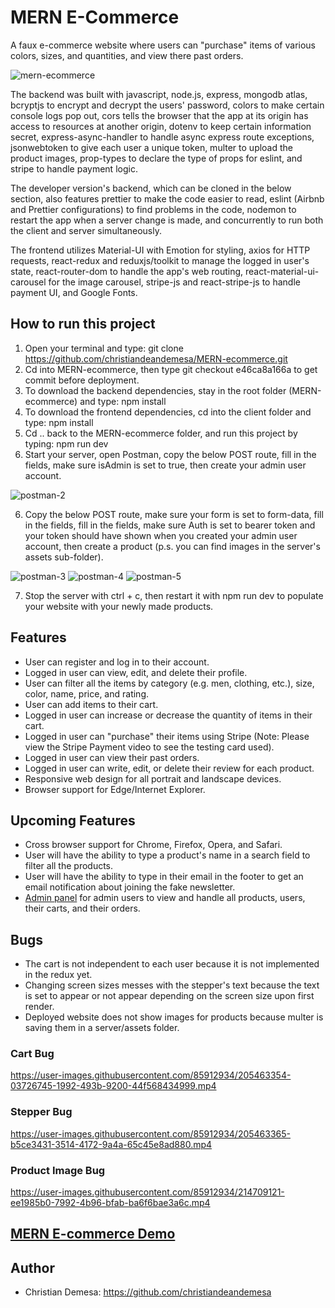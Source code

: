 # MERN E-Commerce
A faux e-commerce website where users can "purchase" items of various colors, sizes, and quantities, and view there past orders.

![mern-ecommerce](https://user-images.githubusercontent.com/85912934/214704782-98442bb2-1eda-44ae-94e8-3f7968bb9b25.png)

The backend was built with javascript, node.js, express, mongodb atlas,   
bcryptjs to encrypt and decrypt the users' password, colors to make certain console logs pop out, 
cors tells the browser that the app at its origin has access to resources at another origin, 
dotenv to keep certain information secret, express-async-handler to handle async express route exceptions, 
jsonwebtoken to give each user a unique token, multer to upload the product images, prop-types to declare the type of props for eslint, and stripe to handle payment logic. 

The developer version's backend, which can be cloned in the below section, also features prettier to make the code easier to read, eslint (Airbnb and 
Prettier configurations) to find problems in the code, nodemon to restart the app when a server change is made, and concurrently to run both the client and server simultaneously.

The frontend utilizes Material-UI with Emotion for styling, axios for HTTP requests, react-redux and reduxjs/toolkit to manage the logged in user's state, react-router-dom to 
handle the app's web routing, react-material-ui-carousel for the image carousel, stripe-js and react-stripe-js to handle payment UI, and Google Fonts.

## How to run this project
1. Open your terminal and type: git clone https://github.com/christiandeandemesa/MERN-ecommerce.git
2. Cd into MERN-ecommerce, then type git checkout e46ca8a166a to get commit before deployment.
3. To download the backend dependencies, stay in the root folder (MERN-ecommerce) and type: npm install
3. To download the frontend dependencies, cd into the client folder and type: npm install
4. Cd .. back to the MERN-ecommerce folder, and run this project by typing: npm run dev
5. Start your server, open Postman, copy the below POST route, fill in the fields, make sure isAdmin is set to true, then create your admin user account.

![postman-2](https://user-images.githubusercontent.com/85912934/205422070-0588de7e-c705-47a1-aefc-b347cbd739a0.png)

6. Copy the below POST route, make sure your form is set to form-data, fill in the fields, fill in the fields, make sure Auth is set to bearer token and your token should have shown when you created your admin user account, then create a product (p.s. you can find images in the server's assets sub-folder).

![postman-3](https://user-images.githubusercontent.com/85912934/205422084-afa3c012-c13d-46b4-b1b7-412a997cc784.png)
![postman-4](https://user-images.githubusercontent.com/85912934/205422087-b48adf74-975c-4af9-895f-01f38fa1ba65.png)
![postman-5](https://user-images.githubusercontent.com/85912934/205422093-b42ba1cd-8349-4bb4-acb4-8d639f4f818b.png)

7. Stop the server with ctrl + c, then restart it with npm run dev to populate your website with your newly made products.

## Features
- User can register and log in to their account.
- Logged in user can view, edit, and delete their profile.
- User can filter all the items by category (e.g. men, clothing, etc.), size, color, name, price, and rating.
- User can add items to their cart.
- Logged in user can increase or decrease the quantity of items in their cart.
- Logged in user can "purchase" their items using Stripe (Note: Please view the Stripe Payment video to see the testing card used).
- Logged in user can view their past orders.
- Logged in user can write, edit, or delete their review for each product.
- Responsive web design for all portrait and landscape devices.
- Browser support for Edge/Internet Explorer.

## Upcoming Features
- Cross browser support for Chrome, Firefox, Opera, and Safari.
- User will have the ability to type a product's name in a search field to filter all the products.
- User will have the ability to type in their email in the footer to get an email notification about joining the fake newsletter.
- [Admin panel](https://github.com/christiandeandemesa/react-admin) for admin users to view and handle all products, users, their carts, and their orders.

## Bugs
- The cart is not independent to each user because it is not implemented in the redux yet.
- Changing screen sizes messes with the stepper's text because the text is set to appear or not appear depending on the screen size upon first render.
- Deployed website does not show images for products because multer is saving them in a server/assets folder.

### Cart Bug
https://user-images.githubusercontent.com/85912934/205463354-03726745-1992-493b-9200-44f568434999.mp4

### Stepper Bug
https://user-images.githubusercontent.com/85912934/205463365-b5ce3431-3514-4172-9a4a-65c45e8ad880.mp4

### Product Image Bug
https://user-images.githubusercontent.com/85912934/214709121-ee1985b0-7992-4b96-bfab-ba6f6bae3a6c.mp4

## [MERN E-commerce Demo](https://mern-e-commerce-frontend.onrender.com/)

## Author
- Christian Demesa: https://github.com/christiandeandemesa
